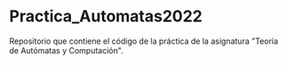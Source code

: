 # Practica_Automatas2022
Repositorio que contiene el código de la práctica de la asignatura "Teoría de Autómatas y Computación".
